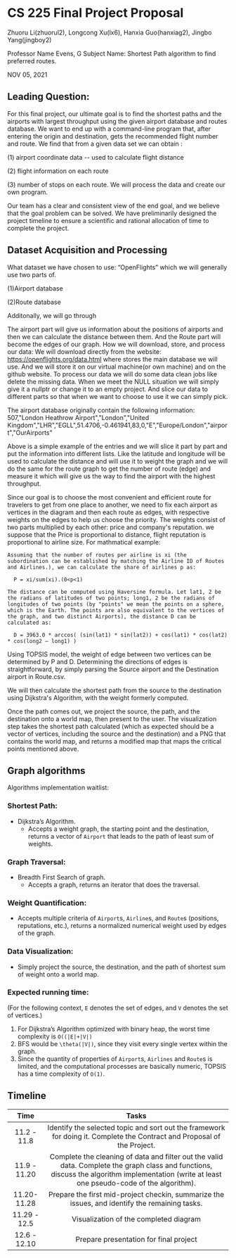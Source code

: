﻿# CS 225 Final Project Proposal

Zhuoru Li(zhuorul2), Longcong Xu(lx6), Hanxia Guo(hanxiag2), Jingbo Yang(jingboy2)

Professor Name Evens, G
Subject Name: Shortest Path algorithm to find preferred routes.

NOV 05, 2021
 
## Leading Question: ##

For this final project, our ultimate goal is to find the shortest paths and the airports with largest throughput using the given airport database and routes database. We want to end up with a command-line program that, after entering the origin and destination, gets the recommended flight number and route. We find that from a given data set we can obtain :

(1) airport coordinate data -- used to calculate flight distance 

(2) flight information on each route 

(3) number of stops on each route. We will process the data and create our own program.

Our team has a clear and consistent view of the end goal, and we believe that the goal problem can be solved. We have preliminarily designed the project timeline to ensure a scientific and rational allocation of time to complete the project.


## Dataset Acquisition and Processing ##
What dataset we have chosen to use: “OpenFlights” which we will generally use two parts of. 

(1)Airport database        

(2)Route database

Additonally, we will go through 

The airport part will give us information about the positions of airports and then we can calculate the distance between them. And the Route part will become the edges of our graph.
How we will download, store, and process our data:
We will download directly from the website: https://openflights.org/data.html where stores the main database we will use. And we will store it on our virtual machine(or own machine) and on the github website. To process our data we will do some data clean jobs like delete the missing data. When we meet the NULL situation we will simply give it a nullptr or change it to an empty project. And slice our data to different parts so that when we want to choose to use it we can simply pick.

The airport database originally contain the following information:
507,"London Heathrow Airport","London","United Kingdom","LHR","EGLL",51.4706,-0.461941,83,0,"E","Europe/London","airport","OurAirports"

Above is a simple example of the entries and we will slice it part by part and put the information into different lists. Like the latitude and longitude will be used to calculate the distance and will use it to weight the graph and we will do the same for the route graph to get the number of route (edge) and measure it which will give us the way to find the airport with the highest throughput.  

Since our goal is to choose the most convenient and efficient route for travelers to get from one place to another, we need to fix each airport as vertices in the diagram and then each route as edges, with respective weights on the edges to help us choose the priority. The weights consist of two parts multiplied by each other: price and company's reputation. we suppose that the Price is proportional to distance, flight reputation is proportional to airline size. For mathmatical example:
```
Assuming that the number of routes per airline is xi (the subordination can be established by matching the Airline ID of Routes and Airlines.), we can calculate the share of airlines p as:

  P = xi/sum(xi).(0<p<1)  

The distance can be computed using Haversine formula. Let lat1, 2 be the radians of latitudes of two points; long1, 2 be the radians of longitudes of two points (by "points" we mean the points on a sphere, which is the Earth. The points are also equivalent to the vertices of the graph, and two distinct Airports), the distance D can be calculated as:  

  D = 3963.0 * arccos( (sin(lat1) * sin(lat2)) + cos(lat1) * cos(lat2) * cos(long2 – long1) )  
```
Using TOPSIS model, the weight of edge between two vertices can be determined by P and D. Determining the directions of edges is straightforward, by simply parsing the Source airport and the Destination airport in Route.csv.  

We will then calculate the shortest path from the source to the destination using Dijkstra's Algorithm, with the weight formerly computed.

Once the path comes out, we project the source, the path, and the destination onto a world map, then present to the user. The visualization step takes the shortest path calculated (which as expected should be a vector of vertices, including the source and the destination) and a PNG that contains the world map, and returns a modified map that maps the critical points mentioned above.


## Graph algorithms ##
Algorithms implementation waitlist:
### Shortest Path:
- Dijkstra’s Algorithm.
  - Accepts a weight graph, the starting point and the destination, returns a vector of `Airport` that leads to the path of least sum of weights.
### Graph Traversal:
- Breadth First Search of graph.
  - Accepts a graph, returns an iterator that does the traversal.
### Weight Quantification:
  - Accepts multiple criteria of `Airport`s, `Airline`s, and `Route`s (positions, reputations, etc.), returns a normalized numerical weight used by edges of the graph.
### Data Visualization:
- Simply project the source, the destination, and the path of shortest sum of weight onto a world map.

### Expected running time:
(For the following context, `E` denotes the set of edges, and `V` denotes the set of vertices.)
1. For Dijkstra’s Algorithm optimized with binary heap, the worst time complexity is `O((|E|+|V|)`
2. BFS would be `\theta(|V|)`, since they visit every single vertex within the graph.
3. Since the quantity of properties of `Airport`s, `Airlines` and `Route`s is limited, and the computational processes are basically numeric, TOPSIS has a time complexity of `O(1)`.


## Timeline ##

|  Time   | Tasks  |
|  :----:  |:----:|
| 11.2 - 11.8  | Identify the selected topic and sort out the framework for doing it. Complete the Contract and Proposal of the Project.|
| 11.9 - 11.20| Complete the cleaning of data and filter out the valid data. Complete the graph class and functions, discuss the algorithm implementation (write at least one pseudo-code of the algorithm).|
|11.20- 11.28|Prepare the first mid-project checkin, summarize the issues, and identify the remaining tasks.|
|11.29 - 12.5|Visualization of the completed diagram|
|12.6 - 12.10|Prepare presentation for final project|